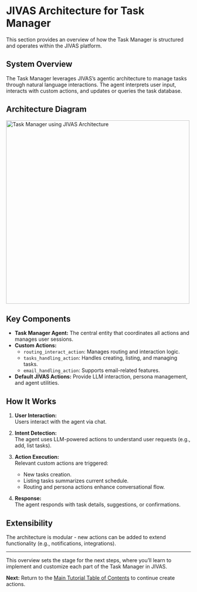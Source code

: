 
# JIVAS Architecture for Task Manager

This section provides an overview of how the Task Manager is structured and operates within the JIVAS platform.



## System Overview

The Task Manager leverages JIVAS’s agentic architecture to manage tasks through natural language interactions. The agent interprets user input, interacts with custom actions, and updates or queries the task database.



## Architecture Diagram

<img src="../../assets/task_manager_jivas_architecture.png" alt="Task Manager using JIVAS Architecture" width="500"/>


## Key Components

- **Task Manager Agent:** The central entity that coordinates all actions and manages user sessions.
- **Custom Actions:**
  - `routing_interact_action`: Manages routing and interaction logic.
  - `tasks_handling_action`: Handles creating, listing, and managing tasks.
  - `email_handling_action`: Supports email-related features.
- **Default JIVAS Actions:** Provide LLM interaction, persona management, and agent utilities.


## How It Works

1. **User Interaction:**  
  Users interact with the agent via chat.

2. **Intent Detection:**  
  The agent uses LLM-powered actions to understand user requests (e.g., add, list tasks).

3. **Action Execution:**  
  Relevant custom actions are triggered:
    - New tasks creation.
    - Listing tasks summarizes current schedule.
    - Routing and persona actions enhance conversational flow.

4. **Response:**  
  The agent responds with task details, suggestions, or confirmations.


## Extensibility

The architecture is modular - new actions can be added to extend functionality (e.g., notifications, integrations).

---

This overview sets the stage for the next steps, where you’ll learn to implement and customize each part of the Task Manager in JIVAS.


**Next:** Return to the [Main Tutorial Table of Contents](./README.md) to continue create actions.